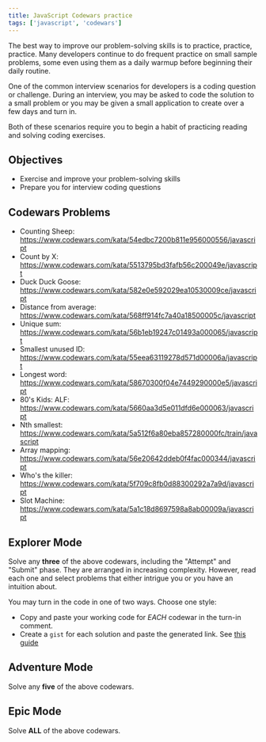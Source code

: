 ```yaml
---
title: JavaScript Codewars practice
tags: ['javascript', 'codewars']
---
```


The best way to improve our problem-solving skills is to practice, practice, practice. Many developers continue to do frequent practice on small sample problems, some even using them as a daily warmup before beginning their daily routine.

One of the common interview scenarios for developers is a coding question or challenge. During an interview, you may be asked to code the solution to a small problem or you may be given a small application to create over a few days and turn in.

Both of these scenarios require you to begin a habit of practicing reading and solving coding exercises.

## Objectives

- Exercise and improve your problem-solving skills
- Prepare you for interview coding questions

## Codewars Problems

- Counting Sheep: https://www.codewars.com/kata/54edbc7200b811e956000556/javascript
- Count by X: https://www.codewars.com/kata/5513795bd3fafb56c200049e/javascript
- Duck Duck Goose: https://www.codewars.com/kata/582e0e592029ea10530009ce/javascript
- Distance from average: https://www.codewars.com/kata/568ff914fc7a40a18500005c/javascript
- Unique sum: https://www.codewars.com/kata/56b1eb19247c01493a000065/javascript
- Smallest unused ID: https://www.codewars.com/kata/55eea63119278d571d00006a/javascript
- Longest word: https://www.codewars.com/kata/58670300f04e7449290000e5/javascript
- 80's Kids: ALF: https://www.codewars.com/kata/5660aa3d5e011dfd6e000063/javascript
- Nth smallest: https://www.codewars.com/kata/5a512f6a80eba857280000fc/train/javascript
- Array mapping: https://www.codewars.com/kata/56e20642ddeb0f4fac000344/javascript
- Who's the killer: https://www.codewars.com/kata/5f709c8fb0d88300292a7a9d/javascript
- Slot Machine: https://www.codewars.com/kata/5a1c18d8697598a8ab00009a/javascript

## Explorer Mode

Solve any **three** of the above codewars, including the "Attempt" and "Submit" phase. They are arranged in increasing complexity. However, read each one and select problems that either intrigue you or you have an intuition about.

You may turn in the code in one of two ways. Choose one style:

- Copy and paste your working code for _EACH_ codewar in the turn-in comment.
- Create a `gist` for each solution and paste the generated link. See [this guide](https://docs.github.com/en/github/writing-on-github/creating-gists)

## Adventure Mode

Solve any **five** of the above codewars.

## Epic Mode

Solve **ALL** of the above codewars.
